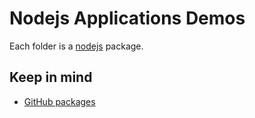 # Nodejs Applications Demos

Each folder is a [nodejs](https://nodejs.org/es/) package.

## Keep in mind

- [GitHub packages](https://docs.github.com/es/packages/guides/configuring-npm-for-use-with-github-packages)
